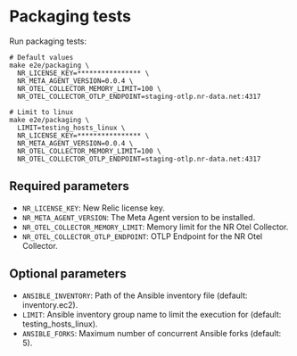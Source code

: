 # Packaging tests

Run packaging tests:
```shell
# Default values
make e2e/packaging \
  NR_LICENSE_KEY=**************** \
  NR_META_AGENT_VERSION=0.0.4 \
  NR_OTEL_COLLECTOR_MEMORY_LIMIT=100 \
  NR_OTEL_COLLECTOR_OTLP_ENDPOINT=staging-otlp.nr-data.net:4317

# Limit to linux
make e2e/packaging \
  LIMIT=testing_hosts_linux \
  NR_LICENSE_KEY=**************** \
  NR_META_AGENT_VERSION=0.0.4 \
  NR_OTEL_COLLECTOR_MEMORY_LIMIT=100 \
  NR_OTEL_COLLECTOR_OTLP_ENDPOINT=staging-otlp.nr-data.net:4317
```

## Required parameters

* `NR_LICENSE_KEY`: New Relic license key.
* `NR_META_AGENT_VERSION`: The Meta Agent version to be installed.
* `NR_OTEL_COLLECTOR_MEMORY_LIMIT`: Memory limit for the NR Otel Collector.
* `NR_OTEL_COLLECTOR_OTLP_ENDPOINT`: OTLP Endpoint for the NR Otel Collector.

## Optional parameters

* `ANSIBLE_INVENTORY`: Path of the Ansible inventory file (default: inventory.ec2).
* `LIMIT`: Ansible inventory group name to limit the execution for (default: testing_hosts_linux).
* `ANSIBLE_FORKS`: Maximum number of concurrent Ansible forks (default: 5).
